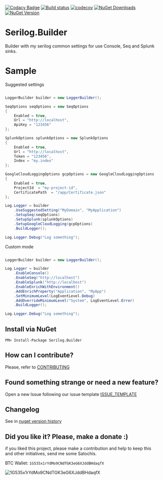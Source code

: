 [![Codacy Badge](https://api.codacy.com/project/badge/Grade/f204b3b917ce4c4783feaaaef649e152)](https://www.codacy.com/app/ThiagoBarradas/serilog-builder?utm_source=github.com&amp;utm_medium=referral&amp;utm_content=ThiagoBarradas/serilog-builder&amp;utm_campaign=Badge_Grade)
[![Build status](https://ci.appveyor.com/api/projects/status/3i7oy17vq1p2n5ko/branch/master?svg=true)](https://ci.appveyor.com/project/ThiagoBarradas/serilog-builder/branch/master)
[![codecov](https://codecov.io/gh/ThiagoBarradas/serilog-builder/branch/master/graph/badge.svg)](https://codecov.io/gh/ThiagoBarradas/serilog-builder)
[![NuGet Downloads](https://img.shields.io/nuget/dt/Serilog.Builder.svg)](https://www.nuget.org/packages/Serilog.Builder/)
[![NuGet Version](https://img.shields.io/nuget/v/Serilog.Builder.svg)](https://www.nuget.org/packages/Serilog.Builder/)

# Serilog.Builder

Builder with my serilog common settings for use Console, Seq and Splunk sinks.

# Sample

Suggested settings
```c#

LoggerBuilder builder = new LoggerBuilder();

SeqOptions seqOptions = new SeqOptions
{
    Enabled = true,
    Url = "http://localhost",
    ApiKey = "123456"
};

SplunkOptions splunkOptions = new SplunkOptions
{
    Enabled = true,
    Url = "http://localhost",
    Token = "123456",
    Index = "my.index"
};

GoogleCloudLoggingOptions gcpOptions = new GoogleCloudLoggingOptions
{
    Enabled = true,
    ProjectId  = "my-project-id",
    CertificatePath  = "/app/Certificate.json"
};

Log.Logger = builder
    .UseSuggestedSetting("MyDomain", "MyApplication")
    .SetupSeq(seqOptions)
    .SetupSplunk(splunkOptions)
    .SetupGoogleCloudLogging(gcpOptions)
    .BuildLogger();

Log.Logger.Debug("Log something");

```

Custom mode
```c#

LoggerBuilder builder = new LoggerBuilder();

Log.Logger = builder
    .EnableConsole()
    .EnableSeq("http://localhost")
    .EnableSplunk("http://localhost")
    .EnableEnrichWithEnvironment()
    .AddEnrichProperty("Application", "MyApp")
    .SetMinimumLevel(LogEventLevel.Debug)
    .AddOverrideMinimumLevel("System", LogEventLevel.Error)
    .BuildLogger();

Log.Logger.Debug("Log something");

```

## Install via NuGet

```
PM> Install-Package Serilog.Builder
```

## How can I contribute?
Please, refer to [CONTRIBUTING](.github/CONTRIBUTING.md)

## Found something strange or need a new feature?
Open a new Issue following our issue template [ISSUE_TEMPLATE](.github/ISSUE_TEMPLATE.md)

## Changelog
See in [nuget version history](https://www.nuget.org/packages/Serilog.Builder)

## Did you like it? Please, make a donate :)

if you liked this project, please make a contribution and help to keep this and other initiatives, send me some Satochis.

BTC Wallet: `1G535x1rYdMo9CNdTGK3eG6XJddBHdaqfX`

![1G535x1rYdMo9CNdTGK3eG6XJddBHdaqfX](https://i.imgur.com/mN7ueoE.png)
